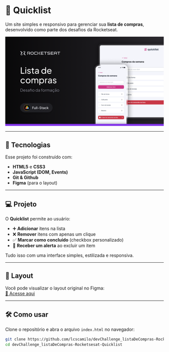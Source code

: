 # 🛒 Quicklist

Um site simples e responsivo para gerenciar sua **lista de compras**, desenvolvido como parte dos desafios da Rocketseat.

![Preview do projeto](./public/assets/thumbnail.png)

---

## 🚀 Tecnologias

Esse projeto foi construído com:

- **HTML5** e **CSS3**
- **JavaScript (DOM, Events)**
- **Git & Github**
- **Figma** (para o layout)

---

## 💻 Projeto

O **Quicklist** permite ao usuário:

- ➕ **Adicionar** itens na lista
- ❌ **Remover** itens com apenas um clique
- ✅ **Marcar como concluído** (checkbox personalizado)
- 🔔 **Receber um alerta** ao excluir um item

Tudo isso com uma interface simples, estilizada e responsiva.

---

## 🎨 Layout

Você pode visualizar o layout original no Figma:  
[🔗 Acesse aqui](https://www.figma.com/community/file/1397279978314668489)

---

## 🛠️ Como usar

Clone o repositório e abra o arquivo `index.html` no navegador:

```bash
git clone https://github.com/lcscamilo/devChallenge_listaDeCompras-Rocketsesat-Quicklist.git
cd devChallenge_listaDeCompras-Rocketsesat-Quicklist
```
